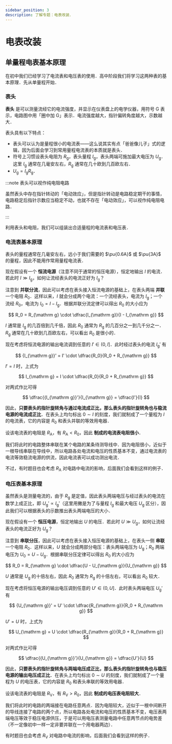 ```yaml
---
sidebar_position: 3
description: 了解专题：电表改装．
---
```


# 电表改装

## 单量程电表基本原理

在初中我们已经学习了电流表和电压表的使用．高中阶段我们将学习这两种表的基本原理．先从单量程开始．

### 表头

**表头** 是可以测量流经它的电流强度，并显示在仪表盘上的电学仪器，用符号 G 表示，电路图中用「圈中加 G」表示．电流强度越大，指针偏转角度越大，示数越大．

表头具有以下特点：

- 表头可以认为是量程很小的电流表——这么说其实有点「爸爸像儿子」式的逻辑，因为后面会学习到常用量程电流表的本质就是表头．
- 符号上习惯设表头电阻为 $R_{\mathrm g}$，表头量程 $I_{\mathrm g}$，表头两端可施加最大电压为 $U_{\mathrm g}$．这里 $I_{\mathrm g}$ 通常在几毫安左右，$R_{\mathrm g}$ 通常在几十欧到几百欧左右．
- $U_{\mathrm g} = I_{\mathrm g}R_{\mathrm g}$．

:::note 表头可以视作纯电阻电路

虽然表头中存在指针转动的「电动效应」，但是指针转动是电路稳定期干的事情，电路稳定后指针示数应当稳定不动，也就不存在「电动效应」，可以视作纯电阻电路．

:::

利用表头和电阻，我们可以组装出合适量程的电流表和电压表．

### 电流表基本原理

表头的量程通常在几毫安左右，远小于我们需要的 $\pu{0.6A}$ 或 $\pu{3A}$ 的量程，因此不能用作常用量程电流表．

现在假设有一个 **恒流电源**（注意不同于通常的恒压电源），恒定地输出 $I$ 的电流．若此时 $I \gg I_{\mathrm g}$，如何让流经表头的电流正好为 $I_{\mathrm g}$？

注意到 **并联分流**，因此可以考虑在表头接入恒流电源的基础上，在表头两端 **并联** 一个电阻 $R_0$．这样以来，$I$ 就会分成两个电流：一个流经表头，电流为 $I_{\mathrm g}$；一个流经 $R_0$，电流为 $I_0 = I - I_{\mathrm g}$．根据并联分流定律可以得出 $R_0$ 的大小应为

$$
R_0 = R_{\mathrm g} \cdot \dfrac{I_{\mathrm g}}{I - I_{\mathrm g}}
$$

$I$ 通常是 $I_{\mathrm g}$ 的几百倍到几千倍，因此 $R_0$ 通常为 $R_{\mathrm g}$ 的几百分之一到几千分之一．$R_{\mathrm g}$ 通常在几十欧到几百欧左右，可以看出 $R_0$ 是很小的．

现在考虑将恒流电源的输出电流调到任意的 $I' \in (0, I]$．此时经过表头的电流 ${I_{\mathrm g}}'$ 有

$$
{I_{\mathrm g}}' = I' \cdot \dfrac{R_0}{R_0 + R_{\mathrm g}}
$$

$I' = I$ 时，上式为

$$
I_{\mathrm g} = I \cdot \dfrac{R_0}{R_0 + R_{\mathrm g}}
$$

对两式作比可得

$$
\dfrac{{I_{\mathrm g}}'}{I_{\mathrm g}} = \dfrac{I'}{I}
$$

因此，**只要表头的指针旋转角与通过电流成正比，那么表头的指针旋转角也与稳流电源的电流成正比**．在表头上均匀标出 $0 \sim I$ 的刻度，我们就制成了一个量程为 $I$ 的电流表，它的内容是 $R_0$ 和表头并联的等效用电器．

设该电流表的电阻是 $R_{\mathrm A}$，有 $R_{\mathrm A} < R_0$，因此 **制成的电流表电阻很小**．

我们将此时的电路整体串联在某个电路的某条待测导线中．因为电阻很小，近似于一根导线串联在导线中，所以电路各处电流和电压的性质基本不变，通过电流表的电流等效稳流电源的供流，因此电流表可以成功测出电流．

不过，有时题目也会考虑 $R_{\mathrm A}$ 对电路中电流的影响，后面我们会看到这样的例子．

### 电压表基本原理

虽然表头是测量电流的，由于 $R_{\mathrm g}$ 是定值，因此表头两端电压与经过表头的电流在数学上成正比，即 ${U_{\mathrm g}}' \propto {I_{\mathrm g}}'$（这里用撇是为了与量程 $I_{\mathrm g}$ 和最大电压 $U_{\mathrm g}$ 区分），因此我们可以根据表头的示数推出表头两端电压的大小．

现在假设有一个 **恒压电源**，恒定地输出 $U$ 的电压．若此时 $U \gg U_{\mathrm g}$，如何让流经表头的电流正好为 $U_{\mathrm g}$？

注意到 **串联分压**，因此可以考虑在表头接入恒压电源的基础上，在表头一侧 **串联** 一个电阻 $R_0$．这样以来，$U$ 就会分成两部分电压：表头两端电压为 $U_{\mathrm g}$；$R_0$ 两端电压为 $U_0 = U - U_{\mathrm g}$．根据串联分压定律可以得出 $R_0$ 的大小应为

$$
R_0 = R_{\mathrm g} \cdot \dfrac{U - U_{\mathrm g}}{U_{\mathrm g}}
$$

$U$ 通常是 $U_{\mathrm g}$ 的十倍左右，因此 $R_0$ 通常为 $R_{\mathrm g}$ 的十倍左右，可以看出 $R_0$ 较大．

现在考虑将恒压电源的输出电压调到任意的 $U' \in (0, U]$．此时表头两端电压 ${U_{\mathrm g}}'$ 有

$$
{U_{\mathrm g}}' = U' \cdot \dfrac{R_{\mathrm g}}{R_0 + R_{\mathrm g}}
$$

$U' = U$ 时，上式为

$$
U_{\mathrm g} = U \cdot \dfrac{R_{\mathrm g}}{R_0 + R_{\mathrm g}}
$$

对两式作比可得

$$
\dfrac{{U_{\mathrm g}}'}{U_{\mathrm g}} = \dfrac{U'}{U}
$$

因此，**只要表头的指针旋转角与两端电压成正比，那么表头的指针旋转角也与稳压电源的输出电压成正比**．在表头上均匀标出 $0 \sim U$ 的刻度，我们就制成了一个量程为 $U$ 的电压表，它的内容是 $R_0$ 和表头串联的等效用电器．

设该电流表的电阻是 $R_{\mathrm V}$，有 $R_{\mathrm V} > R_0$，因此 **制成的电压表电阻较大**．

我们将此时的电路的两端接在电路任意两点．因为电阻较大，近似于一根中间断开的导线连接了电路的两个点，所以电路各处电流和电压的性质基本不变，电压表两端电压等效于稳压电源供压，于是可以用电压表测量电路中任意两节点的电势差（不一定像初中一样一定非要并联在一个用电器两边）．

有时题目也会考虑 $R_{\mathrm V}$ 对电路中电流的影响，后面我们会看到这样的例子．
